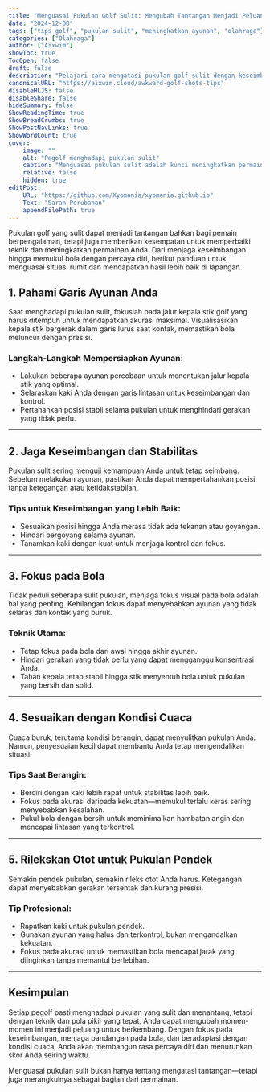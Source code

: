 ```yaml
---
title: "Menguasai Pukulan Golf Sulit: Mengubah Tantangan Menjadi Peluang"
date: "2024-12-08"
tags: ["tips golf", "pukulan sulit", "meningkatkan ayunan", "olahraga"]
categories: ["Olahraga"]
author: ["Aixwim"]
showToc: true
TocOpen: false
draft: false
description: "Pelajari cara mengatasi pukulan golf sulit dengan keseimbangan, presisi, dan percaya diri, bahkan dalam kondisi cuaca yang menantang."
canonicalURL: "https://aixwim.cloud/awkward-golf-shots-tips"
disableHLJS: false
disableShare: false
hideSummary: false
ShowReadingTime: true
ShowBreadCrumbs: true
ShowPostNavLinks: true
ShowWordCount: true
cover:
    image: ""
    alt: "Pegolf menghadapi pukulan sulit"
    caption: "Menguasai pukulan sulit adalah kunci meningkatkan permainan golf Anda"
    relative: false
    hidden: true
editPost:
    URL: "https://github.com/Xyomania/xyomania.github.io"
    Text: "Saran Perubahan"
    appendFilePath: true
---
```


Pukulan golf yang sulit dapat menjadi tantangan bahkan bagi pemain berpengalaman, tetapi juga memberikan kesempatan untuk memperbaiki teknik dan meningkatkan permainan Anda. Dari menjaga keseimbangan hingga memukul bola dengan percaya diri, berikut panduan untuk menguasai situasi rumit dan mendapatkan hasil lebih baik di lapangan.

<!--more-->

## 1. Pahami Garis Ayunan Anda  

Saat menghadapi pukulan sulit, fokuslah pada jalur kepala stik golf yang harus ditempuh untuk mendapatkan akurasi maksimal. Visualisasikan kepala stik bergerak dalam garis lurus saat kontak, memastikan bola meluncur dengan presisi.  

### Langkah-Langkah Mempersiapkan Ayunan:
- Lakukan beberapa ayunan percobaan untuk menentukan jalur kepala stik yang optimal.  
- Selaraskan kaki Anda dengan garis lintasan untuk keseimbangan dan kontrol.  
- Pertahankan posisi stabil selama pukulan untuk menghindari gerakan yang tidak perlu.  

---

## 2. Jaga Keseimbangan dan Stabilitas  

Pukulan sulit sering menguji kemampuan Anda untuk tetap seimbang. Sebelum melakukan ayunan, pastikan Anda dapat mempertahankan posisi tanpa ketegangan atau ketidakstabilan.  

### Tips untuk Keseimbangan yang Lebih Baik:  
- Sesuaikan posisi hingga Anda merasa tidak ada tekanan atau goyangan.  
- Hindari bergoyang selama ayunan.  
- Tanamkan kaki dengan kuat untuk menjaga kontrol dan fokus.  

---

## 3. Fokus pada Bola  

Tidak peduli seberapa sulit pukulan, menjaga fokus visual pada bola adalah hal yang penting. Kehilangan fokus dapat menyebabkan ayunan yang tidak selaras dan kontak yang buruk.  

### Teknik Utama:  
- Tetap fokus pada bola dari awal hingga akhir ayunan.  
- Hindari gerakan yang tidak perlu yang dapat mengganggu konsentrasi Anda.  
- Tahan kepala tetap stabil hingga stik menyentuh bola untuk pukulan yang bersih dan solid.  

---

## 4. Sesuaikan dengan Kondisi Cuaca  

Cuaca buruk, terutama kondisi berangin, dapat menyulitkan pukulan Anda. Namun, penyesuaian kecil dapat membantu Anda tetap mengendalikan situasi.  

### Tips Saat Berangin:  
- Berdiri dengan kaki lebih rapat untuk stabilitas lebih baik.  
- Fokus pada akurasi daripada kekuatan—memukul terlalu keras sering menyebabkan kesalahan.  
- Pukul bola dengan bersih untuk meminimalkan hambatan angin dan mencapai lintasan yang terkontrol.  

---

## 5. Rilekskan Otot untuk Pukulan Pendek  

Semakin pendek pukulan, semakin rileks otot Anda harus. Ketegangan dapat menyebabkan gerakan tersentak dan kurang presisi.  

### Tip Profesional:  
- Rapatkan kaki untuk pukulan pendek.  
- Gunakan ayunan yang halus dan terkontrol, bukan mengandalkan kekuatan.  
- Fokus pada akurasi untuk memastikan bola mencapai jarak yang diinginkan tanpa memantul berlebihan.  

---

## Kesimpulan  

Setiap pegolf pasti menghadapi pukulan yang sulit dan menantang, tetapi dengan teknik dan pola pikir yang tepat, Anda dapat mengubah momen-momen ini menjadi peluang untuk berkembang. Dengan fokus pada keseimbangan, menjaga pandangan pada bola, dan beradaptasi dengan kondisi cuaca, Anda akan membangun rasa percaya diri dan menurunkan skor Anda seiring waktu.  

Menguasai pukulan sulit bukan hanya tentang mengatasi tantangan—tetapi juga merangkulnya sebagai bagian dari permainan.  
